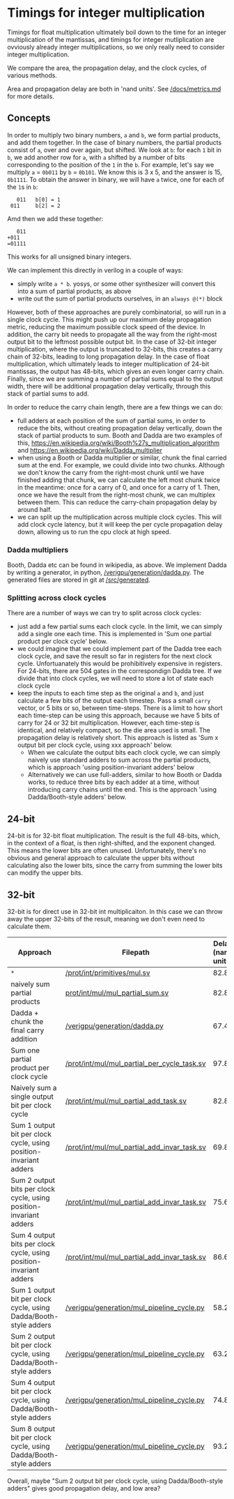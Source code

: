 # Timings for integer multiplication

Timings for float multiplication ultimately boil down to the time for an integer multiplication of the mantissas, and timings for integer mutliplication are ovviously already integer multiplications, so we only really need to consider integer multiplication.

We compare the area, the propagation delay, and the clock cycles, of various methods.

Area and propagation delay are both in 'nand units'. See [/docs/metrics.md](/docs/metrics.md) for more details.

## Concepts

In order to multiply two binary numbers, `a` and `b`, we form partial products, and add them together. In the case of binary numbers, the partial products consist of `a`, over and over again, but shifted. We look at `b`: for each `1` bit in `b`, we add another row for `a`, with `a` shifted by a number of bits corresponding to the position of the `1` in the `b`. For example, let's say we multiply `a` = `0b011` by `b` = `0b101`. We know this is 3 x 5, and the answer is 15, `0b1111`. To obtain the answer in binary, we will have `a` twice, one for each of the `1`s in `b`:

```
   011   b[0] = 1
 011     b[2] = 2
```
Amd then we add these together:
```
   011
+011
=01111
```

This works for all unsigned binary integers.

We can implement this directly in verilog in a couple of ways:
- simply write `a * b`. yosys, or some other synthesizer will convert this into a sum of partial products, as above
- write out the sum of partial products ourselves, in an `always @(*)` block

However, both of these approaches are purely combinatorial, so will run in a single clock cycle. This might push up our maximum delay propagation metric, reducing the maximum possible clock speed of the device. In addition, the carry bit needs to propagate all the way from the right-most output bit to the leftmost possible output bit. In the case of 32-bit integer multiplication, where the output is truncated to 32-bits, this creates a carry chain of 32-bits, leading to long propagation delay. In the case of float multiplication, which ultimately leads to integer multiplication of 24-bit mantissas, the output has 48-bits, which gives an even longer carrry chain. Finally, since we are summing a number of partial sums equal to the output width, there will be additional propagation delay vertically, through this stack of partial sums to add.

In order to reduce the carry chain length, there are a few things we can do:
- full adders at each position of the sum of partial sums, in order to reduce the bits, without creating propagation delay vertically, down the stack of partial products to sum. Booth and Dadda are two examples of this, https://en.wikipedia.org/wiki/Booth%27s_multiplication_algorithm and https://en.wikipedia.org/wiki/Dadda_multiplier
- when using a Booth or Dadda multiplier or similar, chunk the final carried sum at the end. For example, we could divide into two chunks. Although we don't know the carry from the right-most chunk until we have finished adding that chunk, we can calculate the left most chunk twice in the meantime: once for a carry of 0, and once for a carry of 1. Then, once we have the result from the right-most chunk, we can multiplex between them. This can reduce the carry-chain propagation delay by around half.
- we can split up the multiplication across multiple clock cycles. This will add clock cycle latency, but it will keep the per cycle propagation delay down, allowing us to run the cpu clock at high speed.

### Dadda multipliers

Booth, Dadda etc can be found in wikipedia, as above. We implement Dadda by writing a generator, in python, [/verigpu/generation/dadda.py](/verigpu/generation/dadda.py). The generated files are stored in git at [/src/generated](/src/generated).

### Splitting across clock cycles

There are a number of ways we can try to split across clock cycles:

- just add a few partial sums each clock cycle. In the limit, we can simply add a single one each time. This is implemented in 'Sum one partial product per clock cycle' below.
- we could imagine that we could implement part of the Dadda tree each clock cycle, and save the result so far in registers for the next clock cycle. Unfortuanately this would be prohibitively expensive in registers. For 24-bits, there are 504 gates in the correspondign Dadda tree. If we divide that into clock cycles, we will need to store a lot of state each clock cycle
- keep the inputs to each time step as the original `a` and `b`, and just calculate a few bits of the output each timestep. Pass a small `carry` vector, or 5 bits or so, between time-steps. There is a limit to how short each time-step can be using this approach, because we have 5 bits of carry for 24 or 32 bit multiplication. However, each time-step is identical, and relatively compact, so the die area used is small. The propagation delay is relatively short. This approach is listed as 'Sum x output bit per clock cycle, using xxx approach' below.
    - When we calculate the output bits each clock cycle, we can simply naively use standard adders to sum across the partial products, which is approach 'using position-invariant adders' below
    - Alternatively we can use full-adders, similar to how Booth or Dadda works, to reduce three bits by each adder at a time, without introducing carry chains until the end. This is the approach 'using Dadda/Booth-style adders' below.

## 24-bit

24-bit is for 32-bit float multiplication. The result is the full 48-bits, which, in the context of a float, is then right-shifted, and the exponent changed. This means the lower bits are often unused. Unfortunately, there's no obvious and general approach to calculate the upper bits without calculating also the lower bits, since the carry from summing the lower bits can modify the upper bits.

## 32-bit

32-bit is for direct use in 32-bit int multiplicaiton. In this case we can throw away the upper 32-bits of the result, meaning we don't even need to calculate them.

| Approach | Filepath | Delay (nand units) |Area (nand units) | Clock cycles |
|---------|-----------|---------------------|----------------|------------|
| `*` | [/prot/int/primitives/mul.sv](/prot/int/primitives/mul.sv) |  82.8 | 5370 | 1|
| naively sum partial products | [prot/int/mul/mul_partial_sum.sv](/prot/int/mul/mul_partial_sum.sv) | 82.8 | 5372 | 1 |
| Dadda + chunk the final carry addition | [/verigpu/generation/dadda.py](/verigpu/generation/dadda.py) |  67.4 | 4960 | 1|
| Sum one partial product per clock cycle |  [/prot/int/mul/mul_partial_per_cycle_task.sv](/prot/int/mul/mul_partial_per_cycle_task.sv) | 97.8 | 2103 | 32 |
| Naively sum a single output bit per clock cycle | [/prot/int/mul/mul_partial_add_task.sv](/prot/int/mul/mul_partial_add_task.sv) | 82.8 |5372 | 32|
| Sum 1 output bit per clock cycle, using position-invariant adders | [/prot/int/mul/mul_partial_add_invar_task.sv](/prot/int/mul/mul_partial_add_invar_task.sv) | 69.8 | 908 | 32|
| Sum 2 output bits per clock cycle, using position-invariant adders | [/prot/int/mul/mul_partial_add_invar_task.sv](/prot/int/mul/mul_partial_add_invar_task.sv) |  75.6|1414|16|
| Sum 4 output bits per clock cycle, using position-invariant adders | [/prot/int/mul/mul_partial_add_invar_task.sv](/prot/int/mul/mul_partial_add_invar_task.sv) |  86.6|1970 | 8|
| Sum 1 output bit per clock cycle, using Dadda/Booth-style adders | [/verigpu/generation/mul_pipeline_cycle.py](/verigpu/generation/mul_pipeline_cycle.py) | 58.2 | 863 | 32 |
| Sum 2 output bit per clock cycle, using Dadda/Booth-style adders | [/verigpu/generation/mul_pipeline_cycle.py](/verigpu/generation/mul_pipeline_cycle.py) | 63.2 | 1244 | 16 |
| Sum 4 output bit per clock cycle, using Dadda/Booth-style adders | [/verigpu/generation/mul_pipeline_cycle.py](/verigpu/generation/mul_pipeline_cycle.py) | 74.8 | 2018 | 8 |
| Sum 8 output bit per clock cycle, using Dadda/Booth-style adders | [/verigpu/generation/mul_pipeline_cycle.py](/verigpu/generation/mul_pipeline_cycle.py) | 93.2 | 3429 | 4|

Overall, maybe "Sum 2 output bit per clock cycle, using Dadda/Booth-style adders" gives good propagation delay, and low area?
